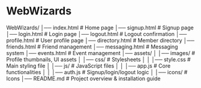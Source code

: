 # WebWizards
WebWizards/
│── index.html          # Home page
│── signup.html         # Signup page
│── login.html          # Login page
│── logout.html         # Logout confirmation
│── profile.html        # User profile page
│── directory.html      # Member directory
│── friends.html        # Friend management
│── messaging.html      # Messaging system
│── events.html         # Event management
│── assets/
│   │── images/         # Profile thumbnails, UI assets
│   │── css/            # Stylesheets
│   │   │── style.css   # Main styling file
│   │── js/             # JavaScript files
│   │   │── app.js      # Core functionalities
│   │   │── auth.js     # Signup/login/logout logic
│   │── icons/          # Icons
│── README.md           # Project overview & installation guide
